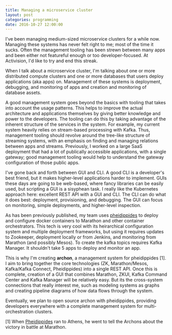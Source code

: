 ```yaml
---
title: Managing a microservice cluster
layout: post
categories: programming
date: 2016-10-27 12:00:00
---
```


I've been managing medium-sized microservice clusters for a while now. Managing these systems has never felt right to me; most of the time it sucks. Often the management tooling has been strewn between many apps and been either not featureful enough or too developer-focused. At Activision, I'd like to try and end this streak.

<!--break-->

When I talk about a microservice cluster, I'm talking about one or more distributed compute clusters and one or more databases that users deploy applications (aka apps) on. Management of these systems is deployment, debugging, and monitoring of apps and creation and monitoring of database assets.

A good management system goes beyond the basics with tooling that takes into account the usage patterns. This helps to improve the actual architecture and applications themselves by giving better knowledge and power to the developers. The tooling can do this by taking advantage of the inherent structure of the services in the system. For example, my current system heavily relies on stream-based processing with Kafka. Thus, management tooling should revolve around the tree-like structure of streaming systems, with an emphasis on finding and managing relations between apps and streams. Previously, I worked on a large SaaS deployment that had a lot of publically accessible applications, with a single gateway; good management tooling would help to understand the gateway configuration of those public apps.

I've gone back and forth between GUI and CLI. A good CLI is a developer's best friend, but it makes higher-level applications harder to implement. GUIs these days are going to be web-based, where fancy libraries can be easily used, but scripting a GUI is a sisyphean task. I really like the Kubernetes approach here: excellent REST API with a GUI and CLI. The CLI can do what it does best: deployment, provisioning, and debugging. The GUI can focus on monitoring, simple deployments, and higher-level inspection.

As has been previously published, my team uses [pheidippides](http://activisiongamescience.github.io/2016/05/26/Pheidippides-part-1/) to deploy and configure docker containers to Marathon and other container orchestrators. This tech is very cool with its heirarchical configuration system and multiple deployment frameworks, but using it requires updates to Zookeeper, deployment locally or from Jenkins, and monitoring from Marathon (and possibly Mesos). To create the kafka topics requires Kafka Manager. It shouldn't take 5 apps to deploy and monitor an app.

This is why I'm creating **archon**, a management system for pheidippides [1]. I aim to bring together the core technologies (ZK, Marathon/Mesos, Kafka/Kafka Connect, Pheidippides) into a single REST API. Once this is complete, creation of a GUI that combines Marathon, ZKUI, Kafka Command Center and Kafka Manager will be relatively easy. But its the cross-system connections that really interest me, such as modeling systems as graphs and creating pipeline diagrams of how data flows through the system.

Eventually, we plan to open source archon with pheidippides, providing developers everywhere with a complete management system for multi-orchestration clusters.

[1] When [Pheidippides](https://en.wikipedia.org/wiki/Pheidippides) ran to Athens, he went to tell the Archons about the victory in battle at Marathon.
